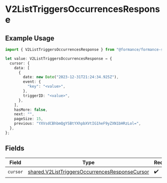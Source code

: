 # V2ListTriggersOccurrencesResponse

## Example Usage

```typescript
import { V2ListTriggersOccurrencesResponse } from "@formance/formance-sdk/sdk/models/shared";

let value: V2ListTriggersOccurrencesResponse = {
  cursor: {
    data: [
      {
        date: new Date("2023-12-31T21:24:34.925Z"),
        event: {
          "key": "<value>",
        },
        triggerID: "<value>",
      },
    ],
    hasMore: false,
    next: "",
    pageSize: 15,
    previous: "YXVsdCBhbmQgYSBtYXhpbXVtIG1heF9yZXN1bHRzLol=",
  },
};
```

## Fields

| Field                                                                                                                   | Type                                                                                                                    | Required                                                                                                                | Description                                                                                                             |
| ----------------------------------------------------------------------------------------------------------------------- | ----------------------------------------------------------------------------------------------------------------------- | ----------------------------------------------------------------------------------------------------------------------- | ----------------------------------------------------------------------------------------------------------------------- |
| `cursor`                                                                                                                | [shared.V2ListTriggersOccurrencesResponseCursor](../../../sdk/models/shared/v2listtriggersoccurrencesresponsecursor.md) | :heavy_check_mark:                                                                                                      | N/A                                                                                                                     |